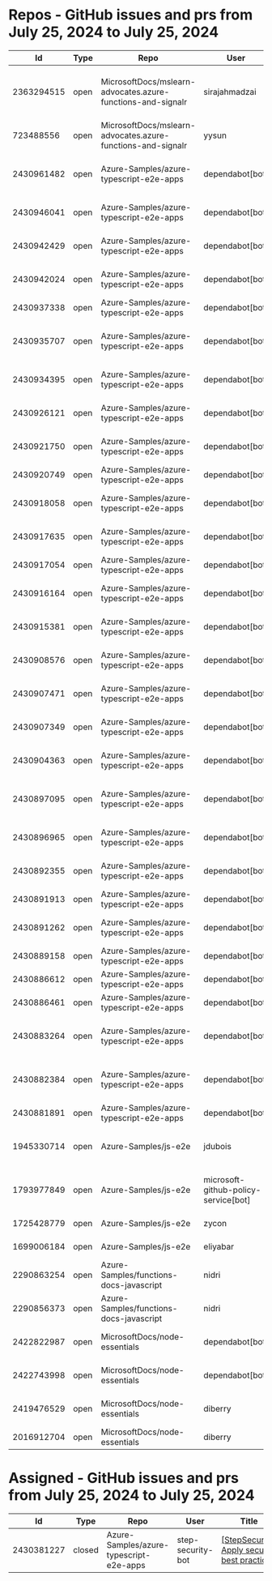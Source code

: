 # Repos - GitHub issues and prs from July 25, 2024 to July 25, 2024
|Id|Type|Repo|User|Title|Date|Age|
|--|--|--|--|--|--|--|
|2363294515|open|MicrosoftDocs/mslearn-advocates.azure-functions-and-signalr|sirajahmadzai| [ Enable real-time updates in a web application using Azure Functions and SignalR Service Exercise Deployment Fails](https://api.github.com/repos/MicrosoftDocs/mslearn-advocates.azure-functions-and-signalr/issues/90)|2024-06-20T00:34:49Z|35|
|723488556|open|MicrosoftDocs/mslearn-advocates.azure-functions-and-signalr|yysun| [connection.send vs axios](https://api.github.com/repos/MicrosoftDocs/mslearn-advocates.azure-functions-and-signalr/issues/16)|2020-10-16T19:42:14Z|1378|
|2430961482|open|Azure-Samples/azure-typescript-e2e-apps|dependabot[bot]| [Bump @typescript-eslint/eslint-plugin from 5.62.0 to 7.17.0 in /lib-openai](https://api.github.com/repos/Azure-Samples/azure-typescript-e2e-apps/issues/208)|2024-07-25T20:54:09Z|0|
|2430946041|open|Azure-Samples/azure-typescript-e2e-apps|dependabot[bot]| [Bump prettier from 2.8.8 to 3.3.3 in /app-react-vite-openai-chat](https://api.github.com/repos/Azure-Samples/azure-typescript-e2e-apps/issues/207)|2024-07-25T20:42:27Z|0|
|2430942429|open|Azure-Samples/azure-typescript-e2e-apps|dependabot[bot]| [Bump @types/node from 18.19.42 to 20.14.12 in /api-functions-v4-upload-file](https://api.github.com/repos/Azure-Samples/azure-typescript-e2e-apps/issues/206)|2024-07-25T20:39:56Z|0|
|2430942024|open|Azure-Samples/azure-typescript-e2e-apps|dependabot[bot]| [Bump @types/mssql from 8.1.2 to 9.1.5 in /lib-azure-sql](https://api.github.com/repos/Azure-Samples/azure-typescript-e2e-apps/issues/205)|2024-07-25T20:39:37Z|0|
|2430937338|open|Azure-Samples/azure-typescript-e2e-apps|dependabot[bot]| [Bump chalk from 4.1.2 to 5.3.0](https://api.github.com/repos/Azure-Samples/azure-typescript-e2e-apps/issues/204)|2024-07-25T20:36:09Z|0|
|2430935707|open|Azure-Samples/azure-typescript-e2e-apps|dependabot[bot]| [Bump @types/node from 16.18.104 to 20.14.12 in /api-functions-v4-cosmos-db-no-sql](https://api.github.com/repos/Azure-Samples/azure-typescript-e2e-apps/issues/203)|2024-07-25T20:34:55Z|0|
|2430934395|open|Azure-Samples/azure-typescript-e2e-apps|dependabot[bot]| [Bump typescript from 4.9.5 to 5.5.4 in /api-functions-v4-mongoose](https://api.github.com/repos/Azure-Samples/azure-typescript-e2e-apps/issues/202)|2024-07-25T20:33:56Z|0|
|2430926121|open|Azure-Samples/azure-typescript-e2e-apps|dependabot[bot]| [Bump @typescript-eslint/eslint-plugin from 5.62.0 to 7.17.0 in /lib-util](https://api.github.com/repos/Azure-Samples/azure-typescript-e2e-apps/issues/201)|2024-07-25T20:27:52Z|0|
|2430921750|open|Azure-Samples/azure-typescript-e2e-apps|dependabot[bot]| [Bump eslint-config-prettier from 8.10.0 to 9.1.0 in /sdk-azure-openai](https://api.github.com/repos/Azure-Samples/azure-typescript-e2e-apps/issues/200)|2024-07-25T20:24:38Z|0|
|2430920749|open|Azure-Samples/azure-typescript-e2e-apps|dependabot[bot]| [Bump eslint from 8.57.0 to 9.7.0 in /sdk-azure-openai](https://api.github.com/repos/Azure-Samples/azure-typescript-e2e-apps/issues/199)|2024-07-25T20:23:54Z|0|
|2430918058|open|Azure-Samples/azure-typescript-e2e-apps|dependabot[bot]| [Bump @azure/openai from 1.0.0-beta.12 to 2.0.0-beta.1 in /lib-openai](https://api.github.com/repos/Azure-Samples/azure-typescript-e2e-apps/issues/198)|2024-07-25T20:21:57Z|0|
|2430917635|open|Azure-Samples/azure-typescript-e2e-apps|dependabot[bot]| [Bump rimraf from 5.0.9 to 6.0.1 in /azure-upload-file-to-storage/app](https://api.github.com/repos/Azure-Samples/azure-typescript-e2e-apps/issues/197)|2024-07-25T20:21:39Z|0|
|2430917054|open|Azure-Samples/azure-typescript-e2e-apps|dependabot[bot]| [Bump typescript from 4.9.5 to 5.5.4 in /app-react-vite](https://api.github.com/repos/Azure-Samples/azure-typescript-e2e-apps/issues/196)|2024-07-25T20:21:14Z|0|
|2430916164|open|Azure-Samples/azure-typescript-e2e-apps|dependabot[bot]| [Bump @types/node from 18.19.42 to 20.14.12 in /app-react-vite](https://api.github.com/repos/Azure-Samples/azure-typescript-e2e-apps/issues/195)|2024-07-25T20:20:35Z|0|
|2430915381|open|Azure-Samples/azure-typescript-e2e-apps|dependabot[bot]| [Bump vite from 4.5.3 to 5.3.5 in /azure-upload-file-to-storage/app](https://api.github.com/repos/Azure-Samples/azure-typescript-e2e-apps/issues/194)|2024-07-25T20:20:00Z|0|
|2430908576|open|Azure-Samples/azure-typescript-e2e-apps|dependabot[bot]| [Bump typescript from 4.9.5 to 5.5.4 in /api-functions-v4-cosmos-db-no-sql](https://api.github.com/repos/Azure-Samples/azure-typescript-e2e-apps/issues/193)|2024-07-25T20:15:02Z|0|
|2430907471|open|Azure-Samples/azure-typescript-e2e-apps|dependabot[bot]| [Bump rimraf from 5.0.9 to 6.0.1 in /api-functions-v4-upload-file](https://api.github.com/repos/Azure-Samples/azure-typescript-e2e-apps/issues/192)|2024-07-25T20:14:13Z|0|
|2430907349|open|Azure-Samples/azure-typescript-e2e-apps|dependabot[bot]| [Bump typescript from 4.9.5 to 5.5.4 in /api-functions-v4-upload-file](https://api.github.com/repos/Azure-Samples/azure-typescript-e2e-apps/issues/191)|2024-07-25T20:14:07Z|0|
|2430904363|open|Azure-Samples/azure-typescript-e2e-apps|dependabot[bot]| [Bump eslint-config-prettier from 8.10.0 to 9.1.0 in /lib-util](https://api.github.com/repos/Azure-Samples/azure-typescript-e2e-apps/issues/190)|2024-07-25T20:11:56Z|0|
|2430897095|open|Azure-Samples/azure-typescript-e2e-apps|dependabot[bot]| [Bump @typescript-eslint/eslint-plugin from 5.62.0 to 7.17.0 in /sdk-azure-openai](https://api.github.com/repos/Azure-Samples/azure-typescript-e2e-apps/issues/189)|2024-07-25T20:06:47Z|0|
|2430896965|open|Azure-Samples/azure-typescript-e2e-apps|dependabot[bot]| [Bump styled-components from 5.3.11 to 6.1.12 in /app-react-vite-openai-chat](https://api.github.com/repos/Azure-Samples/azure-typescript-e2e-apps/issues/188)|2024-07-25T20:06:42Z|0|
|2430892355|open|Azure-Samples/azure-typescript-e2e-apps|dependabot[bot]| [Bump @azure/openai from 1.0.0-beta.12 to 2.0.0-beta.1](https://api.github.com/repos/Azure-Samples/azure-typescript-e2e-apps/issues/187)|2024-07-25T20:03:22Z|0|
|2430891913|open|Azure-Samples/azure-typescript-e2e-apps|dependabot[bot]| [Bump eslint from 8.57.0 to 9.7.0 in /lib-openai](https://api.github.com/repos/Azure-Samples/azure-typescript-e2e-apps/issues/186)|2024-07-25T20:03:03Z|0|
|2430891262|open|Azure-Samples/azure-typescript-e2e-apps|dependabot[bot]| [Bump typescript from 4.9.5 to 5.5.4 in /api-functions-v3-upload-file](https://api.github.com/repos/Azure-Samples/azure-typescript-e2e-apps/issues/185)|2024-07-25T20:02:34Z|0|
|2430889158|open|Azure-Samples/azure-typescript-e2e-apps|dependabot[bot]| [Bump @azure/functions from 4.0.0-alpha.9 to 4.5.0 in /api](https://api.github.com/repos/Azure-Samples/azure-typescript-e2e-apps/issues/184)|2024-07-25T20:01:05Z|0|
|2430886612|open|Azure-Samples/azure-typescript-e2e-apps|dependabot[bot]| [Bump prettier from 2.8.8 to 3.3.3 in /lib-util](https://api.github.com/repos/Azure-Samples/azure-typescript-e2e-apps/issues/183)|2024-07-25T19:59:18Z|0|
|2430886461|open|Azure-Samples/azure-typescript-e2e-apps|dependabot[bot]| [Bump uuid from 9.0.1 to 10.0.0 in /lib-azure-sql](https://api.github.com/repos/Azure-Samples/azure-typescript-e2e-apps/issues/182)|2024-07-25T19:59:11Z|0|
|2430883264|open|Azure-Samples/azure-typescript-e2e-apps|dependabot[bot]| [Bump @typescript-eslint/eslint-plugin from 5.62.0 to 7.17.0 in /azure-upload-file-to-storage/api](https://api.github.com/repos/Azure-Samples/azure-typescript-e2e-apps/issues/181)|2024-07-25T19:56:50Z|0|
|2430882384|open|Azure-Samples/azure-typescript-e2e-apps|dependabot[bot]| [Bump @typescript-eslint/eslint-plugin from 5.62.0 to 7.17.0 in /lib-storage](https://api.github.com/repos/Azure-Samples/azure-typescript-e2e-apps/issues/180)|2024-07-25T19:56:12Z|0|
|2430881891|open|Azure-Samples/azure-typescript-e2e-apps|dependabot[bot]| [Bump @azure/cosmos from 3.17.3 to 4.0.0 in /lib](https://api.github.com/repos/Azure-Samples/azure-typescript-e2e-apps/issues/179)|2024-07-25T19:55:51Z|0|
|1945330714|open|Azure-Samples/js-e2e|jdubois| [This repo doesn't meet the "durable ownership minimums" for Microsoft compliance](https://api.github.com/repos/Azure-Samples/js-e2e/issues/55)|2023-10-16T14:19:48Z|283|
|1793977849|open|Azure-Samples/js-e2e|microsoft-github-policy-service[bot]| [FabricBot: Onboarding to GitOps.ResourceManagement because of FabricBot decommissioning](https://api.github.com/repos/Azure-Samples/js-e2e/issues/54)|2023-07-07T18:01:49Z|384|
|1725428779|open|Azure-Samples/js-e2e|zycon| [Method changed to beginStart](https://api.github.com/repos/Azure-Samples/js-e2e/issues/53)|2023-05-25T09:20:31Z|427|
|1699006184|open|Azure-Samples/js-e2e|eliyabar| [Update create-vm.js](https://api.github.com/repos/Azure-Samples/js-e2e/issues/52)|2023-05-07T10:47:32Z|445|
|2290863254|open|Azure-Samples/functions-docs-javascript|nidri| [Update README.md to update references to http triggers](https://api.github.com/repos/Azure-Samples/functions-docs-javascript/issues/9)|2024-05-11T11:56:21Z|75|
|2290856373|open|Azure-Samples/functions-docs-javascript|nidri| [Update httpTriggerRoute.js to use 'context' instead of 'console' for …](https://api.github.com/repos/Azure-Samples/functions-docs-javascript/issues/8)|2024-05-11T11:47:20Z|75|
|2422822987|open|MicrosoftDocs/node-essentials|dependabot[bot]| [chore(deps-dev): bump husky from 9.0.10 to 9.1.1 in /nodejs-http](https://api.github.com/repos/MicrosoftDocs/node-essentials/issues/146)|2024-07-22T13:00:26Z|3|
|2422743998|open|MicrosoftDocs/node-essentials|dependabot[bot]| [chore(deps-dev): bump husky from 9.0.10 to 9.1.1 in /nodejs-files](https://api.github.com/repos/MicrosoftDocs/node-essentials/issues/145)|2024-07-22T12:23:36Z|3|
|2419476529|open|MicrosoftDocs/node-essentials|diberry| [Dependencies module - updates based on security work.](https://api.github.com/repos/MicrosoftDocs/node-essentials/issues/144)|2024-07-19T17:31:36Z|6|
|2016912704|open|MicrosoftDocs/node-essentials|diberry| [Best practice for updates](https://api.github.com/repos/MicrosoftDocs/node-essentials/issues/47)|2023-11-29T15:58:58Z|239|
# Assigned - GitHub issues and prs from July 25, 2024 to July 25, 2024
|Id|Type|Repo|User|Title|Date|Age|
|--|--|--|--|--|--|--|
|2430381227|closed|Azure-Samples/azure-typescript-e2e-apps|step-security-bot| [[StepSecurity] Apply security best practices](https://api.github.com/repos/Azure-Samples/azure-typescript-e2e-apps/issues/75)|2024-07-25T15:51:25Z|0|

